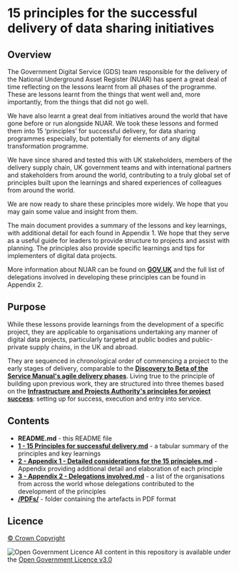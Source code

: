 # 15 principles for the successful delivery of data sharing initiatives

## Overview

The Government Digital Service (GDS) team responsible for the delivery of the National Underground Asset Register (NUAR) has spent a great deal of time reflecting on the lessons learnt from all phases of the programme. These are lessons learnt from the things that went well and, more importantly, from the things that did not go well.

We have also learnt a great deal from initiatives around the world that have gone before or run alongside NUAR. We took these lessons and formed them into 15 ‘principles’ for successful delivery, for data sharing programmes especially, but potentially for elements of any digital transformation programme.

We have since shared and tested this with UK stakeholders, members of the delivery supply chain, UK government teams and with international partners and stakeholders from around the world, contributing to a truly global set of principles built upon the learnings and shared experiences of colleagues from around the world.

We are now ready to share these principles more widely. We hope that you may gain some value and insight from them.

The main document provides a summary of the lessons and key learnings, with additional detail for each found in Appendix 1. We hope that they serve as a useful guide for leaders to provide structure to projects and assist with planning. The principles also provide specific learnings and tips for implementers of digital data projects.   

More information about NUAR can be found on **[GOV.UK](https://www.gov.uk/guidance/national-underground-asset-register-nuar)** and the full list of delegations involved in developing these principles can be found in Appendix 2.

## Purpose

While these lessons provide learnings from the development of a specific project, they are applicable to organisations undertaking any manner of digital data projects, particularly targeted at public bodies and public-private supply chains, in the UK and abroad.

They are sequenced in chronological order of commencing a project to the early stages of delivery, comparable to the **[Discovery to Beta of the Service Manual's agile delivery phases](https://www.gov.uk/service-manual/agile-delivery)**. Living true to the principle of building upon previous work, they are structured into three themes based on the **[Infrastructure and Projects Authority's principles for project success](https://assets.publishing.service.gov.uk/media/5f101461e90e070318d2d4cc/IPA_Principles_for_Project_Success.pdf)**: setting up for success, execution and entry into service.

## Contents

- **README.md** - this README file
- **[1 - 15 Principles for successful delivery.md](1%20-%2015%20Principles%20for%20successful%20delivery.md)** - a tabular summary of the principles and key learnings
- **[2 - Appendix 1 - Detailed considerations for the 15 principles.md](2%20-%20Appendix%201%20-%20Detailed%20considerations%20for%20the%2015%20principles.md)** - Appendix providing additional detail and elaboration of each principle
- **[3 - Appendix 2 - Delegations involved.md](3%20-%20Appendix%202%20-%20Delegations%20involved.md)** - a list of the organisations from across the world whose delegations contributed to the development of the principles
- **[/PDFs/](PDFs)** - folder containing the artefacts in PDF format

## Licence

[&copy; Crown Copyright](https://www.nationalarchives.gov.uk/information-management/re-using-public-sector-information/uk-government-licensing-framework/crown-copyright/)

![Open Government Licence](https://www.nationalarchives.gov.uk/images/infoman/ogl-symbol-41px-black.png "Open Government Licence") All content in this repository is available under the [Open Government Licence v3.0](https://www.nationalarchives.gov.uk/doc/open-government-licence/version/3/)
